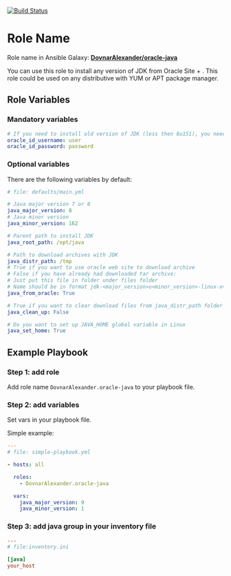 [![Build Status](https://travis-ci.org/DovnarAlexander/ansible-oracle-java.svg?branch=master)](https://travis-ci.org/DovnarAlexander/ansible-oracle-java)

Role Name
=========

Role name in Ansible Galaxy: **[DovnarAlexander/oracle-java](https://galaxy.ansible.com/DovnarAlexander/oracle-java)**

You can use this role to install any version of JDK from Oracle Site + .
This role could be used on any distributive with YUM or APT package manager.

Role Variables
--------------
### Mandatory variables

```yaml
# If you need to install old version of JDK (less then 8u151), you need specify valid Oracle ID credentials.
oracle_id_username: user
oracle_id_password: password
```

### Optional variables

There are the following variables by default:

```yaml
# file: defaults/main.yml

# Java major version 7 or 8
java_major_version: 8
# Java minor version
java_minor_version: 162

# Parent path to install JDK
java_root_path: /opt/java

# Path to download archives with JDK
java_distr_path: /tmp
# True if you want to use oracle web site to download archive
# False if you have already had downloaded tar archive:
# Just put this file in folder under files folder
# Name should be in format jdk-<major_version>u<minor_version>-linux-x<64_or_86>.tar.gz
java_from_oracle: True

# True if you want to clear download files from java_distr_path folder
java_clean_up: False

# Do you want to set up JAVA_HOME global variable in Linux
java_set_home: True
```

Example Playbook
----------------

### Step 1: add role

Add role name `DovnarAlexander.oracle-java` to your playbook file.

### Step 2: add variables

Set vars in your playbook file.

Simple example:

```yaml
---
# file: simple-playbook.yml

- hosts: all

  roles:
    - DovnarAlexander.oracle-java

  vars:
    java_major_version: 9
    java_minor_version: 1
```

### Step 3: add java group in your inventory file

```ini
---
# file:inventory.ini

[java]
your_host

```